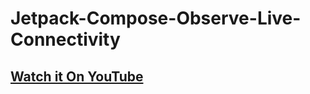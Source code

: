# Jetpack-Compose-Observe-Live-Connectivity

## [Watch it On YouTube](https://youtu.be/z4WfTArKDYk)
